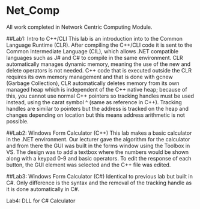 # Net_Comp
All work completed in Network Centric Computing Module.

##Lab1: Intro to C++/CLI 
  This lab is an introduction into to the Common Language Runtime (CLR). 
  After compiling the C++/CLI code it is sent to the Common Intermediate Language (CIL), which allows
  .NET compatible languages such as J# and C# to compile in the same environment. 
  CLR automatically manages dynamic memory, meaning the use of the new and delete 
  operators is not needed. 
  C++ code that is executed outside the CLR requires its own memory management and that is done with 
  gcnew (Garbage Collection), CLR automatically deletes memory from its own managed heap which is 
  independent of the C++ native heap; because of this, you cannot use normal C++ pointers so tracking
  handles must be used instead, using the carat symbol ^ (same as reference in C++).
  Tracking handles are similar to pointers but the address is tracked on the heap and changes depending
  on location but this means address arithmetic is not possible.
  
##Lab2: Windows Form Calculator (C++)
  This lab makes a basic calculator in the .NET environment.
  Our lecturer gave the algorithm for the calculator and from there the GUI was built in the forms 
  window using the Toolbox in VS. The design was to add a textbox where the numbers would be shown 
  along with a keypad 0-9 and basic operators.
  To edit the response of each button, the GUI element was selected and the C++ file was edited.
  
##Lab3: Windows Form Calculator (C#)
  Identical to previous lab but built in C#.
  Only difference is the syntax and the removal of the tracking handle as it is done automatically in
  C#.

Lab4: DLL for C# Calculator
  
